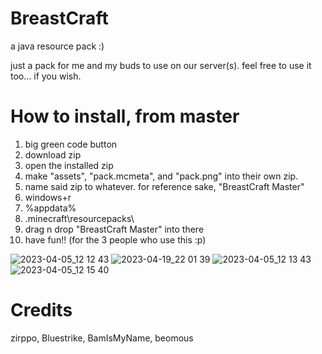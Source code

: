 # BreastCraft
a java resource pack :)

just a pack for me and my buds to use on our server(s).
feel free to use it too... if you wish.

# How to install, from master
1) big green code button
2) download zip
3) open the installed zip
4) make "assets", "pack.mcmeta", and "pack.png" into their own zip.
5) name said zip to whatever. for reference sake, "BreastCraft Master"
6) windows+r
7) %appdata%
8) \.minecraft\resourcepacks\
9) drag n drop "BreastCraft Master" into there
10) have fun!! (for the 3 people who use this :p)

![2023-04-05_12 12 43](https://user-images.githubusercontent.com/95554321/230142278-c540cca0-8fa2-4bec-af9e-2ea38c9b9eb6.png)
![2023-04-19_22 01 39](https://user-images.githubusercontent.com/95554321/233238916-2e8a8de3-1ad4-4b48-beed-595dc0355534.png)
![2023-04-05_12 13 43](https://user-images.githubusercontent.com/95554321/230142325-4b1de820-6ef9-48b6-b9fe-dd484496a27c.png)
![2023-04-05_12 15 40](https://user-images.githubusercontent.com/95554321/230142340-2cbc5c02-8d39-42e8-8676-015a5db75d7f.png)


# Credits
zirppo, Bluestrike, BamIsMyName, beomous

